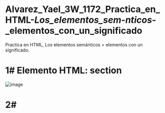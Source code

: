# Alvarez_Yael_3W_1172_Practica_en_HTML-_Los_elementos_sem-nticos_-_elementos_con_un_significado
Practica en HTML, Los elementos semánticos = elementos con un significado.

# 1# Elemento HTML: section
![image](https://github.com/user-attachments/assets/aeef2fc6-c4a6-409f-ae1f-600d413358e9)

# 2# 
